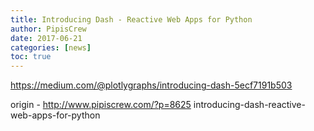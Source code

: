 ```yaml
---
title: Introducing Dash - Reactive Web Apps for Python
author: PipisCrew
date: 2017-06-21
categories: [news]
toc: true
---
```


https://medium.com/@plotlygraphs/introducing-dash-5ecf7191b503

origin - http://www.pipiscrew.com/?p=8625 introducing-dash-reactive-web-apps-for-python